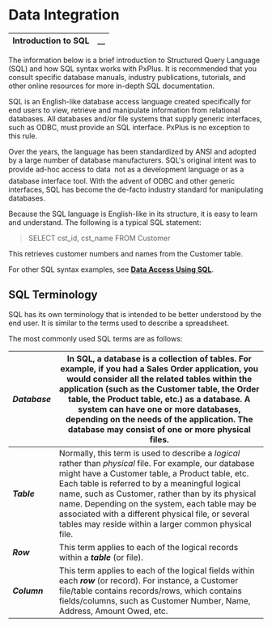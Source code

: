 # Data Integration

**Introduction to SQL** |  **__**  
---|---  
  
The information below is a brief introduction to Structured Query Language (SQL) and how SQL syntax works with PxPlus. It is recommended that you consult specific database manuals, industry publications, tutorials, and other online resources for more in-depth SQL documentation.

SQL is an English-like database access language created specifically for end users to view, retrieve and manipulate information from relational databases. All databases and/or file systems that supply generic interfaces, such as ODBC, must provide an SQL interface. PxPlus is no exception to this rule.

Over the years, the language has been standardized by ANSI and adopted by a large number of database manufacturers. SQL's original intent was to provide ad-hoc access to data  not as a development language or as a database interface tool. With the advent of ODBC and other generic interfaces, SQL has become the de-facto industry standard for manipulating databases.

Because the SQL language is English-like in its structure, it is easy to learn and understand. The following is a typical SQL statement:

> SELECT cst_id, cst_name FROM Customer

This retrieves customer numbers and names from the Customer table.

For other SQL syntax examples, see **[Data Access Using SQL](Data%20Access%20Using%20SQL.md)**.

## SQL Terminology

SQL has its own terminology that is intended to be better understood by the end user. It is similar to the terms used to describe a spreadsheet.

The most commonly used SQL terms are as follows:

**_Database_** |  In SQL, a database is a collection of tables. For example, if you had a Sales Order application, you would consider all the related tables within the application (such as the Customer table, the Order table, the Product table, etc.) as a database. A system can have one or more databases, depending on the needs of the application. The database may consist of one or more physical files.  
---|---  
**_Table_** |  Normally, this term is used to describe a _logical_ rather than _physical_ file. For example, our database might have a Customer table, a Product table, etc. Each table is referred to by a meaningful logical name, such as Customer, rather than by its physical name. Depending on the system, each table may be associated with a different physical file, or several tables may reside within a larger common physical file.  
**_Row_** |  This term applies to each of the logical records within a **_table_** (or file).  
**_Column_** |  This term applies to each of the logical fields within each **_row_** (or record). For instance, a Customer file/table contains records/rows, which contains fields/columns, such as Customer Number, Name, Address, Amount Owed, etc.
